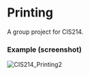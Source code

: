 # Printing
A group project for CIS214. 

### Example (screenshot)
![CIS214_Printing2](https://user-images.githubusercontent.com/36749450/95355892-1080f180-0894-11eb-8ab2-3cbb680bff89.PNG)

